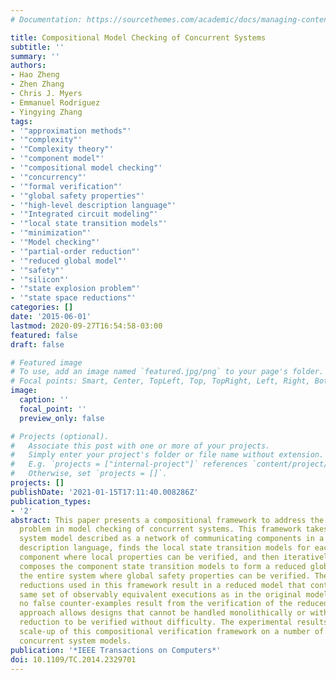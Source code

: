 ```yaml
---
# Documentation: https://sourcethemes.com/academic/docs/managing-content/

title: Compositional Model Checking of Concurrent Systems
subtitle: ''
summary: ''
authors:
- Hao Zheng
- Zhen Zhang
- Chris J. Myers
- Emmanuel Rodriguez
- Yingying Zhang
tags:
- '"approximation methods"'
- '"complexity"'
- '"Complexity theory"'
- '"component model"'
- '"compositional model checking"'
- '"concurrency"'
- '"formal verification"'
- '"global safety properties"'
- '"high-level description language"'
- '"Integrated circuit modeling"'
- '"local state transition models"'
- '"minimization"'
- '"Model checking"'
- '"partial-order reduction"'
- '"reduced global model"'
- '"safety"'
- '"silicon"'
- '"state explosion problem"'
- '"state space reductions"'
categories: []
date: '2015-06-01'
lastmod: 2020-09-27T16:54:58-03:00
featured: false
draft: false

# Featured image
# To use, add an image named `featured.jpg/png` to your page's folder.
# Focal points: Smart, Center, TopLeft, Top, TopRight, Left, Right, BottomLeft, Bottom, BottomRight.
image:
  caption: ''
  focal_point: ''
  preview_only: false

# Projects (optional).
#   Associate this post with one or more of your projects.
#   Simply enter your project's folder or file name without extension.
#   E.g. `projects = ["internal-project"]` references `content/project/deep-learning/index.md`.
#   Otherwise, set `projects = []`.
projects: []
publishDate: '2021-01-15T17:11:40.008286Z'
publication_types:
- '2'
abstract: This paper presents a compositional framework to address the state explosion
  problem in model checking of concurrent systems. This framework takes as input a
  system model described as a network of communicating components in a high-level
  description language, finds the local state transition models for each individual
  component where local properties can be verified, and then iteratively reduces and
  composes the component state transition models to form a reduced global model for
  the entire system where global safety properties can be verified. The state space
  reductions used in this framework result in a reduced model that contains the exact
  same set of observably equivalent executions as in the original model, therefore,
  no false counter-examples result from the verification of the reduced model. This
  approach allows designs that cannot be handled monolithically or with partial-order
  reduction to be verified without difficulty. The experimental results show significant
  scale-up of this compositional verification framework on a number of non-trivial
  concurrent system models.
publication: '*IEEE Transactions on Computers*'
doi: 10.1109/TC.2014.2329701
---
```

